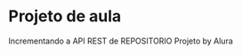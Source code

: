 # Projeto de aula

Incrementando a API REST de <a url="https://github.com/GustavoAndrad/Simple-API_MongoDB_Express">REPOSITORIO</a>
Projeto by Alura